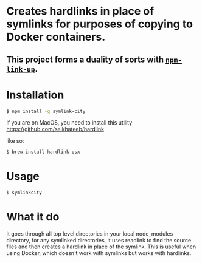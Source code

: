 


# Creates hardlinks in place of symlinks for purposes of copying to Docker containers. 
## This project forms a duality of sorts with [`npm-link-up`](https://github.com/ORESoftware/npm-link-up).


# Installation

```bash
$ npm install -g symlink-city
```

If you are on MacOS, you need to install this utility
https://github.com/selkhateeb/hardlink

like so:

```bash
$ brew install hardlink-osx
```


# Usage

```bash
$ symlinkcity
```


# What it do

It goes through all top level directories in your local node_modules directory, for any symlinked directories,
it uses readlink to find the source files and then creates a hardlink in place of the symlink. This is useful
when using Docker, which doesn't work with symlinks but works with hardlinks.



